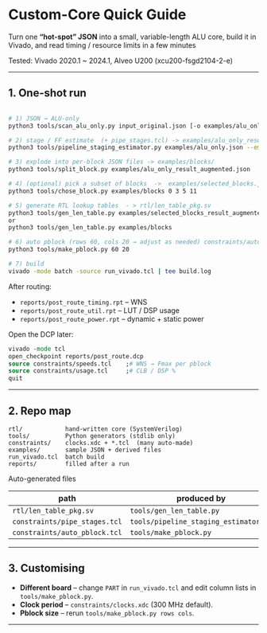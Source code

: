 # Custom-Core Quick Guide
Turn one **“hot-spot” JSON** into a small, variable-length ALU core,
build it in Vivado, and read timing / resource limits in a few minutes

Tested: Vivado 2020.1 ~ 2024.1, Alveo U200 (xcu200-fsgd2104-2-e)

---

## 1. One-shot run
```bash

# 1) JSON → ALU-only
python3 tools/scan_alu_only.py input_original.json [-o examples/alu_only.json] [--min-len N]

# 2) stage / FF estimate  (+ pipe_stages.tcl) -> examples/alu_only_result_*.json
python3 tools/pipeline_staging_estimator.py examples/alu_only.json --emit-tcl

# 3) explode into per-block JSON files -> examples/blocks/
python3 tools/split_block.py examples/alu_only_result_augmented.json

# 4) (optional) pick a subset of blocks  ->  examples/selected_blocks.json
python3 tools/chose_block.py examples/blocks 0 3 5 11

# 5) generate RTL lookup tables  - > rtl/len_table_pkg.sv
python3 tools/gen_len_table.py examples/selected_blocks_result_augmented.json
or
python3 tools/gen_len_table.py examples/blocks

# 6) auto pblock (rows 60, cols 20 → adjust as needed) constraints/auto_pblock.tcl
python3 tools/make_pblock.py 60 20

# 7) build
vivado -mode batch -source run_vivado.tcl | tee build.log
````

After routing:

* `reports/post_route_timing.rpt` – WNS
* `reports/post_route_util.rpt` – LUT / DSP usage
* `reports/post_route_power.rpt` – dynamic + static power

Open the DCP later:

```tcl
vivado -mode tcl
open_checkpoint reports/post_route.dcp
source constraints/speeds.tcl    ;# WNS → Fmax per pblock
source constraints/usage.tcl     ;# CLB / DSP %
quit
```

---

## 2. Repo map

```
rtl/            hand-written core (SystemVerilog)
tools/          Python generators (stdlib only)
constraints/    clocks.xdc + *.tcl  (many auto-made)
examples/       sample JSON + derived files
run_vivado.tcl  batch build
reports/        filled after a run
```

Auto-generated files

| path                          | produced by                           |
| ----------------------------- | ------------------------------------- |
| `rtl/len_table_pkg.sv`        | `tools/gen_len_table.py`              |
| `constraints/pipe_stages.tcl` | `tools/pipeline_staging_estimator.py` |
| `constraints/auto_pblock.tcl` | `tools/make_pblock.py`                |

---

## 3. Customising

* **Different board** – change `PART` in `run_vivado.tcl`
  and edit column lists in `tools/make_pblock.py`.
* **Clock period** – `constraints/clocks.xdc` (300 MHz default).
* **Pblock size** – rerun `tools/make_pblock.py rows cols`.

---

